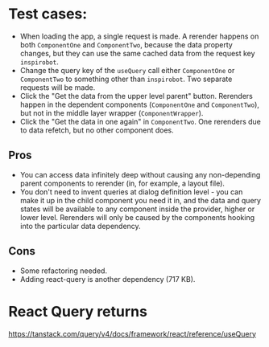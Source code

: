 # Test cases:
- When loading the app, a single request is made. A rerender happens on both `ComponentOne` and `ComponentTwo`, because the data property changes, but they can use the same cached data from the request key `inspirobot`.
- Change the query key of the `useQuery` call either `ComponentOne` or `ComponentTwo` to something other than `inspirobot`. Two separate requests will be made.
- Click the "Get the data from the upper level parent" button. Rerenders happen in the dependent components (`ComponentOne` and `ComponentTwo`), but not in the middle layer wrapper (`ComponentWrapper`).
- Click the "Get the data in one again" in `ComponentTwo`. One rerenders due to data refetch, but no other component does.

## Pros
- You can access data infinitely deep without causing any non-depending parent components to rerender (in, for example, a layout file).
- You don't need to invent queries at dialog definition level - you can make it up in the child component you need it in, and the data and query states will be available to any component inside the provider, higher or lower level. Rerenders will only be caused by the components hooking into the particular data dependency.

## Cons
- Some refactoring needed.
- Adding react-query is another dependency (717 KB).

# React Query returns
https://tanstack.com/query/v4/docs/framework/react/reference/useQuery
